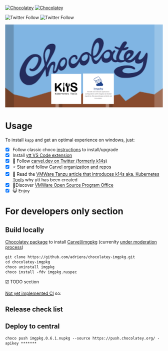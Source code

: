 [![Chocolatey](https://img.shields.io/chocolatey/v/imgpkg.svg)](https://chocolatey.org/packages/imgpkg)
[![Chocolatey](https://img.shields.io/chocolatey/dt/imgpkg.svg)](https://chocolatey.org/packages/imgpkg)

![Twitter Follow](https://img.shields.io/twitter/follow/rastadidi?style=social)
![Twitter Follow](https://img.shields.io/twitter/follow/carvel_dev?label=Follow%20Carvel.dev&style=social)

![Project banner](choco-imgpkg-banner.png)


# Usage

To install `kapp` and get an optimal experience on windows, just:

- [x] Follow classic choco [instructions](https://chocolatey.org/packages/imgpkg/) to install/upgrade
- [x] Install [ytt VS Code extension](https://marketplace.visualstudio.com/items?itemName=ewrenn.vscode-ytt)
- [x] :newspaper: Follow [carvel.dev on Twitter (formerly k14s)](https://twitter.com/carvel_dev)
- [x] :star: Star and follow [Carvel organization and repos](https://github.com/vmware-tanzu)
- [x] :book: Read the [VMWare Tanzu article that introduces k14s aka. Kubernetes Tools](https://tanzu.vmware.com/content/blog/introducing-k14s-kubernetes-tools-simple-and-composable-tools-for-application-deployment) why ytt has been created
- [x] :rocket:Discover [VMWare Open Source Program Office](http://vmware.github.io/)
- [x] :smiley_cat: Enjoy

# For developers only section

## Build locally

[Chocolatey package](https://chocolatey.org/packages/imgpkg/) to install [Carvel/imgpkg](https://github.com/vmware-tanzu/carvel-imgpkg/issues) (currenlty [under moderation process](https://github.com/adriens/chocolatey-imgpkg/issues/1))

```
git clone https://github.com/adriens/chocolatey-imgpkg.git
cd chocolatey-imgpkg
choco uninstall imgpkg
choco install -fdv imgpkg.nuspec
```

:ballot_box_with_check: TODO section

[Not yet implemented CI](https://github.com/adriens/chocolatey-imgpkg/issues/2) so:

## Release check list


## Deploy to central

```
choco push imgpkg.0.6.1.nupkg --source https://push.chocolatey.org/ -apikey *******
```
